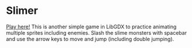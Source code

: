 # Slimer

[Play here!](https://ljdoig.github.io/Slimer/)
This is another simple game in LibGDX to practice animating multiple sprites including enemies. 
Slash the slime monsters with spacebar and use the arrow keys to move and jump (including double jumping).

